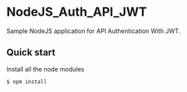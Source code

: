 # NodeJS_Auth_API_JWT
Sample NodeJS application for API Authentication With JWT.

## Quick start
Install all the node modules
``` bash
$ npm install
```

